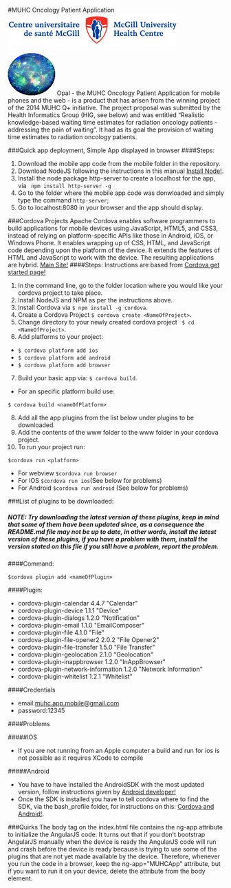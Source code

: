 #MUHC Oncology Patient Application
![MUHC](/mobile/img/muhc-logo-text.png)

![OPAL](/mobile/img/opal.png)
Opal - the MUHC Oncology Patient Application for mobile phones and the web - is a product that has arisen from the winning project of the 2014 MUHC Q+ initiative. The project proposal was submitted by the Health Informatics Group (HIG, see below) and was entitled “Realistic knowledge-based waiting time estimates for radiation oncology patients - addressing the pain of waiting”. It had as its goal the provision of waiting time estimates to radiation oncology patients. 

###Quick app deployment, Simple App displayed in browser
####Steps:
1. Download the mobile app code from the mobile folder in the repository.
2. Download NodeJS following the instructions in this manual [Install Node!](https://nodejs.org/en/download/).
3. Install the node package http-server to create a localhost for the app, via ` npm install http-server -g`
4. Go to the folder where the mobile app code was donwloaded and simply type the command `http-server`;
5. Go to localhost:8080 in your browser and the app should display.

###Cordova Projects
Apache Cordova enables software programmers to build applications for mobile devices using JavaScript, HTML5, and CSS3, instead of relying on platform-specific APIs like those in Android, iOS, or Windows Phone. It enables wrapping up of CSS, HTML, and JavaScript code depending upon the platform of the device. It extends the features of HTML and JavaScript to work with the device. The resulting applications are hybrid.
[Main Site!](https://cordova.apache.org/)
####Steps:
Instructions are based from [Cordova get started page!](https://cordova.apache.org/#getstarted)

1. In the command line, go to the folder location where you would like your cordova project to take place.
2. Install NodeJS and NPM as per the instructions above.
3. Install Cordova via `$ npm install -g cordova`.
4.  Create a Cordova Project `$ cordova create <NameOfProject>`.
5. Change directory to your newly created cordova project ` $ cd <NameOfProject>`.
6. Add platforms to your project:
  * `$ cordova platform add ios`
  * `$ cordova platform add android`
  * `$ cordova platform add browser`

7. Build your basic app via: `$ cordova build`.
  * For an specific platform build use:
  ``` 
$ cordova build <nameOfPlatform>
```

8. Add all the app plugins from the list below under plugins to be downloaded.
9. Add the contents of the www folder to the www folder in your cordova project.
10. To run your project run:
  ```
$cordova run <platform>
```
  * For webview `$cordova run browser`
  * For IOS `$cordova run ios`(See below for problems)
  * For Android `$cordova run android` (See below for problems)

###List of plugins to be downloaded:
##### NOTE: Try downloading the latest version of these plugins, keep in mind that some of them have been updated since, as a consequence the README.md file may not be up to date, in other words, install the latest version of these plugins, if you have a problem with them, install the version stated on this file if you still have a problem, report the problem.
####Command:
```
$cordova plugin add <nameOfPlugin>
```
####Plugin:
 * cordova-plugin-calendar 4.4.7 "Calendar"
 * cordova-plugin-device 1.1.1 "Device"
 * cordova-plugin-dialogs 1.2.0 "Notification"
 * cordova-plugin-email 1.1.0 "EmailComposer"
 * cordova-plugin-file 4.1.0 "File"
 * cordova-plugin-file-opener2 2.0.2 "File Opener2"
 * cordova-plugin-file-transfer 1.5.0 "File Transfer"
 * cordova-plugin-geolocation 2.1.0 "Geolocation"
 * cordova-plugin-inappbrowser 1.2.0 "InAppBrowser"
 * cordova-plugin-network-information 1.2.0 "Network Information"
 * cordova-plugin-whitelist 1.2.1 "Whitelist"

####Credentials
 * email:muhc.app.mobile@gmail.com
 * password:12345

####Problems

#####IOS
* If you are not running from an Apple computer a build and run for ios is not possible as it requires XCode to compile

#####Android
* You have to have installed the AndroidSDK with the most updated version, follow instructions given by [Android developer!](http://developer.android.com/sdk/installing/index.html)
* Once the SDK is installed you have to tell cordova where to find the SDK, via the bash_profile folder, for instructions on this:
[Cordova and Android!](https://cordova.apache.org/docs/en/2.5.0/guide/getting-started/android/). 

###Quirks
The body tag on the index.html file contains the ng-app attribute to initialize the AngularJS code. It turns out that if you don't bootstrap AngularJS manually when the device is ready the AngularJS code will run and crash before the device is ready because is trying to use some of the plugins that are not yet made available by the device. Therefore, whenever you run the code in a browser, keep the ng-app="MUHCApp" attribute, but if you want to run it on your device, delete the attribute from the body element.  



